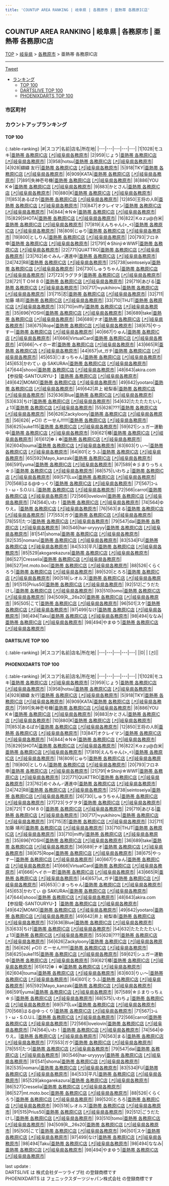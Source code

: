 ```yaml
---
title: 'COUNTUP AREA RANKING | 岐阜県 | 各務原市 | 亜熱帯 各務原IC店'
---
```

## COUNTUP AREA RANKING | 岐阜県 | 各務原市 | 亜熱帯 各務原IC店

[TOP](/darts/rank/) > [岐阜県](/darts/rank/岐阜県/) > [各務原市](/darts/rank/岐阜県/各務原市/) > 亜熱帯 各務原IC店

___

<a href="https://twitter.com/share?ref_src=twsrc%5Etfw" data-text="COUNTUP AREA RANKING | 岐阜県各務原市亜熱帯 各務原IC店" class="twitter-share-button" data-hashtags="DARTSLIVE,PHOENIXDARTS,darts,ダーツ" data-show-count="false">Tweet</a>

* [ランキング](#カウントアップランキング)
    * [TOP 100](#top-100)
    * [DARTSLIVE TOP 100](#dartslive-top-100)
    * [PHOENIXDARTS TOP 100](#phoenixdarts-top-100)

### 市区町村

<ul>

</ul>

### カウントアップランキング

#### TOP 100



{:.table-ranking}
|#|スコア|名前|店名|所在地|
|---|---|---|---|---|
|1|1028|<span class="rank-name-pd">モユキ</span>|<a href="/darts/rank/shops/39703.html">亜熱帯 各務原IC店</a> <a href="https://vs.phoenixdarts.com/jp/shop/shopDetailInfo/s_39703?s_seq=39703">[↗]</a>|<a href="/darts/rank/岐阜県/各務原市">岐阜県各務原市</a>|
|2|959|<span class="rank-name-pd">じょう</span>|<a href="/darts/rank/shops/39703.html">亜熱帯 各務原IC店</a> <a href="https://vs.phoenixdarts.com/jp/shop/shopDetailInfo/s_39703?s_seq=39703">[↗]</a>|<a href="/darts/rank/岐阜県/各務原市">岐阜県各務原市</a>|
|3|958|<span class="rank-name-pd">hotsu</span>|<a href="/darts/rank/shops/39703.html">亜熱帯 各務原IC店</a> <a href="https://vs.phoenixdarts.com/jp/shop/shopDetailInfo/s_39703?s_seq=39703">[↗]</a>|<a href="/darts/rank/岐阜県/各務原市">岐阜県各務原市</a>|
|4|928|<span class="rank-name-pd"><span class="pro-icon-pd"></span>纐纈 友行</span>|<a href="/darts/rank/shops/39703.html">亜熱帯 各務原IC店</a> <a href="https://vs.phoenixdarts.com/jp/shop/shopDetailInfo/s_39703?s_seq=39703">[↗]</a>|<a href="/darts/rank/岐阜県/各務原市">岐阜県各務原市</a>|
|5|918|<span class="rank-name-pd">TKY</span>|<a href="/darts/rank/shops/39703.html">亜熱帯 各務原IC店</a> <a href="https://vs.phoenixdarts.com/jp/shop/shopDetailInfo/s_39703?s_seq=39703">[↗]</a>|<a href="/darts/rank/岐阜県/各務原市">岐阜県各務原市</a>|
|6|909|<span class="rank-name-pd">KATA</span>|<a href="/darts/rank/shops/39703.html">亜熱帯 各務原IC店</a> <a href="https://vs.phoenixdarts.com/jp/shop/shopDetailInfo/s_39703?s_seq=39703">[↗]</a>|<a href="/darts/rank/岐阜県/各務原市">岐阜県各務原市</a>|
|7|891|<span class="rank-name-pd">失神壱号機</span>|<a href="/darts/rank/shops/39703.html">亜熱帯 各務原IC店</a> <a href="https://vs.phoenixdarts.com/jp/shop/shopDetailInfo/s_39703?s_seq=39703">[↗]</a>|<a href="/darts/rank/岐阜県/各務原市">岐阜県各務原市</a>|
|8|886|<span class="rank-name-pd">YOU  K☆</span>|<a href="/darts/rank/shops/39703.html">亜熱帯 各務原IC店</a> <a href="https://vs.phoenixdarts.com/jp/shop/shopDetailInfo/s_39703?s_seq=39703">[↗]</a>|<a href="/darts/rank/岐阜県/各務原市">岐阜県各務原市</a>|
|9|883|<span class="rank-name-pd">かとさん</span>|<a href="/darts/rank/shops/39703.html">亜熱帯 各務原IC店</a> <a href="https://vs.phoenixdarts.com/jp/shop/shopDetailInfo/s_39703?s_seq=39703">[↗]</a>|<a href="/darts/rank/岐阜県/各務原市">岐阜県各務原市</a>|
|10|880|<span class="rank-name-pd">K</span>|<a href="/darts/rank/shops/39703.html">亜熱帯 各務原IC店</a> <a href="https://vs.phoenixdarts.com/jp/shop/shopDetailInfo/s_39703?s_seq=39703">[↗]</a>|<a href="/darts/rank/岐阜県/各務原市">岐阜県各務原市</a>|
|11|853|<span class="rank-name-pd">あるぱか</span>|<a href="/darts/rank/shops/39703.html">亜熱帯 各務原IC店</a> <a href="https://vs.phoenixdarts.com/jp/shop/shopDetailInfo/s_39703?s_seq=39703">[↗]</a>|<a href="/darts/rank/岐阜県/各務原市">岐阜県各務原市</a>|
|12|850|<span class="rank-name-pd">王将の人B</span>|<a href="/darts/rank/shops/39703.html">亜熱帯 各務原IC店</a> <a href="https://vs.phoenixdarts.com/jp/shop/shopDetailInfo/s_39703?s_seq=39703">[↗]</a>|<a href="/darts/rank/岐阜県/各務原市">岐阜県各務原市</a>|
|13|847|<span class="rank-name-pd">オクレイマン</span>|<a href="/darts/rank/shops/39703.html">亜熱帯 各務原IC店</a> <a href="https://vs.phoenixdarts.com/jp/shop/shopDetailInfo/s_39703?s_seq=39703">[↗]</a>|<a href="/darts/rank/岐阜県/各務原市">岐阜県各務原市</a>|
|14|844|<span class="rank-name-pd">☆N☆</span>|<a href="/darts/rank/shops/39703.html">亜熱帯 各務原IC店</a> <a href="https://vs.phoenixdarts.com/jp/shop/shopDetailInfo/s_39703?s_seq=39703">[↗]</a>|<a href="/darts/rank/岐阜県/各務原市">岐阜県各務原市</a>|
|15|829|<span class="rank-name-pd">SHOTA</span>|<a href="/darts/rank/shops/39703.html">亜熱帯 各務原IC店</a> <a href="https://vs.phoenixdarts.com/jp/shop/shopDetailInfo/s_39703?s_seq=39703">[↗]</a>|<a href="/darts/rank/岐阜県/各務原市">岐阜県各務原市</a>|
|16|822|<span class="rank-name-pd">Ｋαｚμ@白米</span>|<a href="/darts/rank/shops/39703.html">亜熱帯 各務原IC店</a> <a href="https://vs.phoenixdarts.com/jp/shop/shopDetailInfo/s_39703?s_seq=39703">[↗]</a>|<a href="/darts/rank/岐阜県/各務原市">岐阜県各務原市</a>|
|17|819|<span class="rank-name-pd">えんちゃん(&gt;_&lt;)</span>|<a href="/darts/rank/shops/39703.html">亜熱帯 各務原IC店</a> <a href="https://vs.phoenixdarts.com/jp/shop/shopDetailInfo/s_39703?s_seq=39703">[↗]</a>|<a href="/darts/rank/岐阜県/各務原市">岐阜県各務原市</a>|
|18|809|<span class="rank-name-pd">じゅり</span>|<a href="/darts/rank/shops/39703.html">亜熱帯 各務原IC店</a> <a href="https://vs.phoenixdarts.com/jp/shop/shopDetailInfo/s_39703?s_seq=39703">[↗]</a>|<a href="/darts/rank/岐阜県/各務原市">岐阜県各務原市</a>|
|19|800|<span class="rank-name-pd">としりん</span>|<a href="/darts/rank/shops/39703.html">亜熱帯 各務原IC店</a> <a href="https://vs.phoenixdarts.com/jp/shop/shopDetailInfo/s_39703?s_seq=39703">[↗]</a>|<a href="/darts/rank/岐阜県/各務原市">岐阜県各務原市</a>|
|20|793|<span class="rank-name-pd">フロネ申</span>|<a href="/darts/rank/shops/39703.html">亜熱帯 各務原IC店</a> <a href="https://vs.phoenixdarts.com/jp/shop/shopDetailInfo/s_39703?s_seq=39703">[↗]</a>|<a href="/darts/rank/岐阜県/各務原市">岐阜県各務原市</a>|
|21|791|<span class="rank-name-pd">☆Shinji☆WWF</span>|<a href="/darts/rank/shops/39703.html">亜熱帯 各務原IC店</a> <a href="https://vs.phoenixdarts.com/jp/shop/shopDetailInfo/s_39703?s_seq=39703">[↗]</a>|<a href="/darts/rank/岐阜県/各務原市">岐阜県各務原市</a>|
|22|771|<span class="rank-name-pd">QUATTRO</span>|<a href="/darts/rank/shops/39703.html">亜熱帯 各務原IC店</a> <a href="https://vs.phoenixdarts.com/jp/shop/shopDetailInfo/s_39703?s_seq=39703">[↗]</a>|<a href="/darts/rank/岐阜県/各務原市">岐阜県各務原市</a>|
|23|762|<span class="rank-name-pd">めぐみん♂邁進中</span>|<a href="/darts/rank/shops/39703.html">亜熱帯 各務原IC店</a> <a href="https://vs.phoenixdarts.com/jp/shop/shopDetailInfo/s_39703?s_seq=39703">[↗]</a>|<a href="/darts/rank/岐阜県/各務原市">岐阜県各務原市</a>|
|24|742|<span class="rank-name-pd">R8</span>|<a href="/darts/rank/shops/39703.html">亜熱帯 各務原IC店</a> <a href="https://vs.phoenixdarts.com/jp/shop/shopDetailInfo/s_39703?s_seq=39703">[↗]</a>|<a href="/darts/rank/岐阜県/各務原市">岐阜県各務原市</a>|
|25|738|<span class="rank-name-pd">seintoseiya</span>|<a href="/darts/rank/shops/39703.html">亜熱帯 各務原IC店</a> <a href="https://vs.phoenixdarts.com/jp/shop/shopDetailInfo/s_39703?s_seq=39703">[↗]</a>|<a href="/darts/rank/岐阜県/各務原市">岐阜県各務原市</a>|
|26|730|<span class="rank-name-pd">しゅうちゃん</span>|<a href="/darts/rank/shops/39703.html">亜熱帯 各務原IC店</a> <a href="https://vs.phoenixdarts.com/jp/shop/shopDetailInfo/s_39703?s_seq=39703">[↗]</a>|<a href="/darts/rank/岐阜県/各務原市">岐阜県各務原市</a>|
|27|723|<span class="rank-name-pd">ラグヲタ</span>|<a href="/darts/rank/shops/39703.html">亜熱帯 各務原IC店</a> <a href="https://vs.phoenixdarts.com/jp/shop/shopDetailInfo/s_39703?s_seq=39703">[↗]</a>|<a href="/darts/rank/岐阜県/各務原市">岐阜県各務原市</a>|
|28|721|<span class="rank-name-pd">ＴＯＭ８０</span>|<a href="/darts/rank/shops/39703.html">亜熱帯 各務原IC店</a> <a href="https://vs.phoenixdarts.com/jp/shop/shopDetailInfo/s_39703?s_seq=39703">[↗]</a>|<a href="/darts/rank/岐阜県/各務原市">岐阜県各務原市</a>|
|29|719|<span class="rank-name-pd">あびる</span>|<a href="/darts/rank/shops/39703.html">亜熱帯 各務原IC店</a> <a href="https://vs.phoenixdarts.com/jp/shop/shopDetailInfo/s_39703?s_seq=39703">[↗]</a>|<a href="/darts/rank/岐阜県/各務原市">岐阜県各務原市</a>|
|30|717|<span class="rank-name-pd">≒yukihiro≒</span>|<a href="/darts/rank/shops/39703.html">亜熱帯 各務原IC店</a> <a href="https://vs.phoenixdarts.com/jp/shop/shopDetailInfo/s_39703?s_seq=39703">[↗]</a>|<a href="/darts/rank/岐阜県/各務原市">岐阜県各務原市</a>|
|31|715|<span class="rank-name-pd">忍</span>|<a href="/darts/rank/shops/39703.html">亜熱帯 各務原IC店</a> <a href="https://vs.phoenixdarts.com/jp/shop/shopDetailInfo/s_39703?s_seq=39703">[↗]</a>|<a href="/darts/rank/岐阜県/各務原市">岐阜県各務原市</a>|
|32|711|<span class="rank-name-pd">加藤 靖司</span>|<a href="/darts/rank/shops/39703.html">亜熱帯 各務原IC店</a> <a href="https://vs.phoenixdarts.com/jp/shop/shopDetailInfo/s_39703?s_seq=39703">[↗]</a>|<a href="/darts/rank/岐阜県/各務原市">岐阜県各務原市</a>|
|33|710|<span class="rank-name-pd">THJT</span>|<a href="/darts/rank/shops/39703.html">亜熱帯 各務原IC店</a> <a href="https://vs.phoenixdarts.com/jp/shop/shopDetailInfo/s_39703?s_seq=39703">[↗]</a>|<a href="/darts/rank/岐阜県/各務原市">岐阜県各務原市</a>|
|33|710|<span class="rank-name-pd">miffy</span>|<a href="/darts/rank/shops/39703.html">亜熱帯 各務原IC店</a> <a href="https://vs.phoenixdarts.com/jp/shop/shopDetailInfo/s_39703?s_seq=39703">[↗]</a>|<a href="/darts/rank/岐阜県/各務原市">岐阜県各務原市</a>|
|35|696|<span class="rank-name-pd">YOSHI</span>|<a href="/darts/rank/shops/39703.html">亜熱帯 各務原IC店</a> <a href="https://vs.phoenixdarts.com/jp/shop/shopDetailInfo/s_39703?s_seq=39703">[↗]</a>|<a href="/darts/rank/岐阜県/各務原市">岐阜県各務原市</a>|
|36|689|<span class="rank-name-pd">take</span>|<a href="/darts/rank/shops/39703.html">亜熱帯 各務原IC店</a> <a href="https://vs.phoenixdarts.com/jp/shop/shopDetailInfo/s_39703?s_seq=39703">[↗]</a>|<a href="/darts/rank/岐阜県/各務原市">岐阜県各務原市</a>|
|36|689|<span class="rank-name-pd">ナオ</span>|<a href="/darts/rank/shops/39703.html">亜熱帯 各務原IC店</a> <a href="https://vs.phoenixdarts.com/jp/shop/shopDetailInfo/s_39703?s_seq=39703">[↗]</a>|<a href="/darts/rank/岐阜県/各務原市">岐阜県各務原市</a>|
|38|675|<span class="rank-name-pd">Rope</span>|<a href="/darts/rank/shops/39703.html">亜熱帯 各務原IC店</a> <a href="https://vs.phoenixdarts.com/jp/shop/shopDetailInfo/s_39703?s_seq=39703">[↗]</a>|<a href="/darts/rank/岐阜県/各務原市">岐阜県各務原市</a>|
|38|675|<span class="rank-name-pd">やっすー</span>|<a href="/darts/rank/shops/39703.html">亜熱帯 各務原IC店</a> <a href="https://vs.phoenixdarts.com/jp/shop/shopDetailInfo/s_39703?s_seq=39703">[↗]</a>|<a href="/darts/rank/岐阜県/各務原市">岐阜県各務原市</a>|
|40|667|<span class="rank-name-pd">りゅん</span>|<a href="/darts/rank/shops/39703.html">亜熱帯 各務原IC店</a> <a href="https://vs.phoenixdarts.com/jp/shop/shopDetailInfo/s_39703?s_seq=39703">[↗]</a>|<a href="/darts/rank/岐阜県/各務原市">岐阜県各務原市</a>|
|41|666|<span class="rank-name-pd">VirtualCard</span>|<a href="/darts/rank/shops/39703.html">亜熱帯 各務原IC店</a> <a href="https://vs.phoenixdarts.com/jp/shop/shopDetailInfo/s_39703?s_seq=39703">[↗]</a>|<a href="/darts/rank/岐阜県/各務原市">岐阜県各務原市</a>|
|41|666|<span class="rank-name-pd">ヘイホー君</span>|<a href="/darts/rank/shops/39703.html">亜熱帯 各務原IC店</a> <a href="https://vs.phoenixdarts.com/jp/shop/shopDetailInfo/s_39703?s_seq=39703">[↗]</a>|<a href="/darts/rank/岐阜県/各務原市">岐阜県各務原市</a>|
|43|665|<span class="rank-name-pd">R</span>|<a href="/darts/rank/shops/39703.html">亜熱帯 各務原IC店</a> <a href="https://vs.phoenixdarts.com/jp/shop/shopDetailInfo/s_39703?s_seq=39703">[↗]</a>|<a href="/darts/rank/岐阜県/各務原市">岐阜県各務原市</a>|
|44|657|<span class="rank-name-pd">ut_ガチ</span>|<a href="/darts/rank/shops/39703.html">亜熱帯 各務原IC店</a> <a href="https://vs.phoenixdarts.com/jp/shop/shopDetailInfo/s_39703?s_seq=39703">[↗]</a>|<a href="/darts/rank/岐阜県/各務原市">岐阜県各務原市</a>|
|45|653|<span class="rank-name-pd">◎まっちゃん</span>|<a href="/darts/rank/shops/39703.html">亜熱帯 各務原IC店</a> <a href="https://vs.phoenixdarts.com/jp/shop/shopDetailInfo/s_39703?s_seq=39703">[↗]</a>|<a href="/darts/rank/岐阜県/各務原市">岐阜県各務原市</a>|
|45|653|<span class="rank-name-pd">かわてぃ @ SAKURAn</span>|<a href="/darts/rank/shops/39703.html">亜熱帯 各務原IC店</a> <a href="https://vs.phoenixdarts.com/jp/shop/shopDetailInfo/s_39703?s_seq=39703">[↗]</a>|<a href="/darts/rank/岐阜県/各務原市">岐阜県各務原市</a>|
|47|644|<span class="rank-name-pd">shooo</span>|<a href="/darts/rank/shops/39703.html">亜熱帯 各務原IC店</a> <a href="https://vs.phoenixdarts.com/jp/shop/shopDetailInfo/s_39703?s_seq=39703">[↗]</a>|<a href="/darts/rank/岐阜県/各務原市">岐阜県各務原市</a>|
|48|643|<span class="rank-name-pd">akira.com【参投龍-SANTOURYU-】</span>|<a href="/darts/rank/shops/39703.html">亜熱帯 各務原IC店</a> <a href="https://vs.phoenixdarts.com/jp/shop/shopDetailInfo/s_39703?s_seq=39703">[↗]</a>|<a href="/darts/rank/岐阜県/各務原市">岐阜県各務原市</a>|
|49|642|<span class="rank-name-pd">MOMO</span>|<a href="/darts/rank/shops/39703.html">亜熱帯 各務原IC店</a> <a href="https://vs.phoenixdarts.com/jp/shop/shopDetailInfo/s_39703?s_seq=39703">[↗]</a>|<a href="/darts/rank/岐阜県/各務原市">岐阜県各務原市</a>|
|49|642|<span class="rank-name-pd">yootaro</span>|<a href="/darts/rank/shops/39703.html">亜熱帯 各務原IC店</a> <a href="https://vs.phoenixdarts.com/jp/shop/shopDetailInfo/s_39703?s_seq=39703">[↗]</a>|<a href="/darts/rank/岐阜県/各務原市">岐阜県各務原市</a>|
|49|642|<span class="rank-name-pd"><span class="pro-icon-pd"></span>井上 絵梨香</span>|<a href="/darts/rank/shops/39703.html">亜熱帯 各務原IC店</a> <a href="https://vs.phoenixdarts.com/jp/shop/shopDetailInfo/s_39703?s_seq=39703">[↗]</a>|<a href="/darts/rank/岐阜県/各務原市">岐阜県各務原市</a>|
|52|636|<span class="rank-name-pd">Blue</span>|<a href="/darts/rank/shops/39703.html">亜熱帯 各務原IC店</a> <a href="https://vs.phoenixdarts.com/jp/shop/shopDetailInfo/s_39703?s_seq=39703">[↗]</a>|<a href="/darts/rank/岐阜県/各務原市">岐阜県各務原市</a>|
|53|633|<span class="rank-name-pd">ちけ</span>|<a href="/darts/rank/shops/39703.html">亜熱帯 各務原IC店</a> <a href="https://vs.phoenixdarts.com/jp/shop/shopDetailInfo/s_39703?s_seq=39703">[↗]</a>|<a href="/darts/rank/岐阜県/各務原市">岐阜県各務原市</a>|
|54|632|<span class="rank-name-pd">たたたたたいしょ13</span>|<a href="/darts/rank/shops/39703.html">亜熱帯 各務原IC店</a> <a href="https://vs.phoenixdarts.com/jp/shop/shopDetailInfo/s_39703?s_seq=39703">[↗]</a>|<a href="/darts/rank/岐阜県/各務原市">岐阜県各務原市</a>|
|55|628|<span class="rank-name-pd">???</span>|<a href="/darts/rank/shops/39703.html">亜熱帯 各務原IC店</a> <a href="https://vs.phoenixdarts.com/jp/shop/shopDetailInfo/s_39703?s_seq=39703">[↗]</a>|<a href="/darts/rank/岐阜県/各務原市">岐阜県各務原市</a>|
|56|626|<span class="rank-name-pd">Zackyloony</span>|<a href="/darts/rank/shops/39703.html">亜熱帯 各務原IC店</a> <a href="https://vs.phoenixdarts.com/jp/shop/shopDetailInfo/s_39703?s_seq=39703">[↗]</a>|<a href="/darts/rank/岐阜県/各務原市">岐阜県各務原市</a>|
|56|626|<span class="rank-name-pd">┏○)) ㄜーㄝん‼︎‼︎‼︎</span>|<a href="/darts/rank/shops/39703.html">亜熱帯 各務原IC店</a> <a href="https://vs.phoenixdarts.com/jp/shop/shopDetailInfo/s_39703?s_seq=39703">[↗]</a>|<a href="/darts/rank/岐阜県/各務原市">岐阜県各務原市</a>|
|58|625|<span class="rank-name-pd">suke115</span>|<a href="/darts/rank/shops/39703.html">亜熱帯 各務原IC店</a> <a href="https://vs.phoenixdarts.com/jp/shop/shopDetailInfo/s_39703?s_seq=39703">[↗]</a>|<a href="/darts/rank/岐阜県/各務原市">岐阜県各務原市</a>|
|59|621|<span class="rank-name-pd">シュガー運動中</span>|<a href="/darts/rank/shops/39703.html">亜熱帯 各務原IC店</a> <a href="https://vs.phoenixdarts.com/jp/shop/shopDetailInfo/s_39703?s_seq=39703">[↗]</a>|<a href="/darts/rank/岐阜県/各務原市">岐阜県各務原市</a>|
|59|621|<span class="rank-name-pd">椿</span>|<a href="/darts/rank/shops/39703.html">亜熱帯 各務原IC店</a> <a href="https://vs.phoenixdarts.com/jp/shop/shopDetailInfo/s_39703?s_seq=39703">[↗]</a>|<a href="/darts/rank/岐阜県/各務原市">岐阜県各務原市</a>|
|61|612|<span class="rank-name-pd">❁ｉ❁</span>|<a href="/darts/rank/shops/39703.html">亜熱帯 各務原IC店</a> <a href="https://vs.phoenixdarts.com/jp/shop/shopDetailInfo/s_39703?s_seq=39703">[↗]</a>|<a href="/darts/rank/岐阜県/各務原市">岐阜県各務原市</a>|
|62|604|<span class="rank-name-pd">touma</span>|<a href="/darts/rank/shops/39703.html">亜熱帯 各務原IC店</a> <a href="https://vs.phoenixdarts.com/jp/shop/shopDetailInfo/s_39703?s_seq=39703">[↗]</a>|<a href="/darts/rank/岐阜県/各務原市">岐阜県各務原市</a>|
|63|603|<span class="rank-name-pd">りぃ～</span>|<a href="/darts/rank/shops/39703.html">亜熱帯 各務原IC店</a> <a href="https://vs.phoenixdarts.com/jp/shop/shopDetailInfo/s_39703?s_seq=39703">[↗]</a>|<a href="/darts/rank/岐阜県/各務原市">岐阜県各務原市</a>|
|64|601|<span class="rank-name-pd">とうふ</span>|<a href="/darts/rank/shops/39703.html">亜熱帯 各務原IC店</a> <a href="https://vs.phoenixdarts.com/jp/shop/shopDetailInfo/s_39703?s_seq=39703">[↗]</a>|<a href="/darts/rank/岐阜県/各務原市">岐阜県各務原市</a>|
|65|592|<span class="rank-name-pd">Mayo_kanzaki</span>|<a href="/darts/rank/shops/39703.html">亜熱帯 各務原IC店</a> <a href="https://vs.phoenixdarts.com/jp/shop/shopDetailInfo/s_39703?s_seq=39703">[↗]</a>|<a href="/darts/rank/岐阜県/各務原市">岐阜県各務原市</a>|
|66|591|<span class="rank-name-pd">yuma</span>|<a href="/darts/rank/shops/39703.html">亜熱帯 各務原IC店</a> <a href="https://vs.phoenixdarts.com/jp/shop/shopDetailInfo/s_39703?s_seq=39703">[↗]</a>|<a href="/darts/rank/岐阜県/各務原市">岐阜県各務原市</a>|
|67|589|<span class="rank-name-pd">☆彡まりっちぇ☆彡</span>|<a href="/darts/rank/shops/39703.html">亜熱帯 各務原IC店</a> <a href="https://vs.phoenixdarts.com/jp/shop/shopDetailInfo/s_39703?s_seq=39703">[↗]</a>|<a href="/darts/rank/岐阜県/各務原市">岐阜県各務原市</a>|
|68|575|<span class="rank-name-pd">いわちょ</span>|<a href="/darts/rank/shops/39703.html">亜熱帯 各務原IC店</a> <a href="https://vs.phoenixdarts.com/jp/shop/shopDetailInfo/s_39703?s_seq=39703">[↗]</a>|<a href="/darts/rank/岐阜県/各務原市">岐阜県各務原市</a>|
|69|571|<span class="rank-name-pd">Lux</span>|<a href="/darts/rank/shops/39703.html">亜熱帯 各務原IC店</a> <a href="https://vs.phoenixdarts.com/jp/shop/shopDetailInfo/s_39703?s_seq=39703">[↗]</a>|<a href="/darts/rank/岐阜県/各務原市">岐阜県各務原市</a>|
|70|568|<span class="rank-name-pd">はる@ゆっくり</span>|<a href="/darts/rank/shops/39703.html">亜熱帯 各務原IC店</a> <a href="https://vs.phoenixdarts.com/jp/shop/shopDetailInfo/s_39703?s_seq=39703">[↗]</a>|<a href="/darts/rank/岐阜県/各務原市">岐阜県各務原市</a>|
|71|567|<span class="rank-name-pd">ｺｰﾑﾗ・ω・S.O.U.L.</span>|<a href="/darts/rank/shops/39703.html">亜熱帯 各務原IC店</a> <a href="https://vs.phoenixdarts.com/jp/shop/shopDetailInfo/s_39703?s_seq=39703">[↗]</a>|<a href="/darts/rank/岐阜県/各務原市">岐阜県各務原市</a>|
|72|566|<span class="rank-name-pd">carrot</span>|<a href="/darts/rank/shops/39703.html">亜熱帯 各務原IC店</a> <a href="https://vs.phoenixdarts.com/jp/shop/shopDetailInfo/s_39703?s_seq=39703">[↗]</a>|<a href="/darts/rank/岐阜県/各務原市">岐阜県各務原市</a>|
|72|566|<span class="rank-name-pd">lovelovin</span>|<a href="/darts/rank/shops/39703.html">亜熱帯 各務原IC店</a> <a href="https://vs.phoenixdarts.com/jp/shop/shopDetailInfo/s_39703?s_seq=39703">[↗]</a>|<a href="/darts/rank/岐阜県/各務原市">岐阜県各務原市</a>|
|74|564|<span class="rank-name-pd">いわ！</span>|<a href="/darts/rank/shops/39703.html">亜熱帯 各務原IC店</a> <a href="https://vs.phoenixdarts.com/jp/shop/shopDetailInfo/s_39703?s_seq=39703">[↗]</a>|<a href="/darts/rank/岐阜県/各務原市">岐阜県各務原市</a>|
|74|564|<span class="rank-name-pd">ゆりえ。</span>|<a href="/darts/rank/shops/39703.html">亜熱帯 各務原IC店</a> <a href="https://vs.phoenixdarts.com/jp/shop/shopDetailInfo/s_39703?s_seq=39703">[↗]</a>|<a href="/darts/rank/岐阜県/各務原市">岐阜県各務原市</a>|
|76|563|<span class="rank-name-pd">まる</span>|<a href="/darts/rank/shops/39703.html">亜熱帯 各務原IC店</a> <a href="https://vs.phoenixdarts.com/jp/shop/shopDetailInfo/s_39703?s_seq=39703">[↗]</a>|<a href="/darts/rank/岐阜県/各務原市">岐阜県各務原市</a>|
|77|553|<span class="rank-name-pd">ガク</span>|<a href="/darts/rank/shops/39703.html">亜熱帯 各務原IC店</a> <a href="https://vs.phoenixdarts.com/jp/shop/shopDetailInfo/s_39703?s_seq=39703">[↗]</a>|<a href="/darts/rank/岐阜県/各務原市">岐阜県各務原市</a>|
|78|551|<span class="rank-name-pd">たつ</span>|<a href="/darts/rank/shops/39703.html">亜熱帯 各務原IC店</a> <a href="https://vs.phoenixdarts.com/jp/shop/shopDetailInfo/s_39703?s_seq=39703">[↗]</a>|<a href="/darts/rank/岐阜県/各務原市">岐阜県各務原市</a>|
|79|547|<span class="rank-name-pd">dai</span>|<a href="/darts/rank/shops/39703.html">亜熱帯 各務原IC店</a> <a href="https://vs.phoenixdarts.com/jp/shop/shopDetailInfo/s_39703?s_seq=39703">[↗]</a>|<a href="/darts/rank/岐阜県/各務原市">岐阜県各務原市</a>|
|80|546|<span class="rank-name-pd">har-uryyyyy</span>|<a href="/darts/rank/shops/39703.html">亜熱帯 各務原IC店</a> <a href="https://vs.phoenixdarts.com/jp/shop/shopDetailInfo/s_39703?s_seq=39703">[↗]</a>|<a href="/darts/rank/岐阜県/各務原市">岐阜県各務原市</a>|
|81|541|<span class="rank-name-pd">shoma</span>|<a href="/darts/rank/shops/39703.html">亜熱帯 各務原IC店</a> <a href="https://vs.phoenixdarts.com/jp/shop/shopDetailInfo/s_39703?s_seq=39703">[↗]</a>|<a href="/darts/rank/岐阜県/各務原市">岐阜県各務原市</a>|
|82|535|<span class="rank-name-pd">nomaru</span>|<a href="/darts/rank/shops/39703.html">亜熱帯 各務原IC店</a> <a href="https://vs.phoenixdarts.com/jp/shop/shopDetailInfo/s_39703?s_seq=39703">[↗]</a>|<a href="/darts/rank/岐阜県/各務原市">岐阜県各務原市</a>|
|83|534|<span class="rank-name-pd">FU</span>|<a href="/darts/rank/shops/39703.html">亜熱帯 各務原IC店</a> <a href="https://vs.phoenixdarts.com/jp/shop/shopDetailInfo/s_39703?s_seq=39703">[↗]</a>|<a href="/darts/rank/岐阜県/各務原市">岐阜県各務原市</a>|
|84|533|<span class="rank-name-pd">平凡</span>|<a href="/darts/rank/shops/39703.html">亜熱帯 各務原IC店</a> <a href="https://vs.phoenixdarts.com/jp/shop/shopDetailInfo/s_39703?s_seq=39703">[↗]</a>|<a href="/darts/rank/岐阜県/各務原市">岐阜県各務原市</a>|
|85|529|<span class="rank-name-pd">akogarekazura</span>|<a href="/darts/rank/shops/39703.html">亜熱帯 各務原IC店</a> <a href="https://vs.phoenixdarts.com/jp/shop/shopDetailInfo/s_39703?s_seq=39703">[↗]</a>|<a href="/darts/rank/岐阜県/各務原市">岐阜県各務原市</a>|
|86|527|<span class="rank-name-pd">Cresselia</span>|<a href="/darts/rank/shops/39703.html">亜熱帯 各務原IC店</a> <a href="https://vs.phoenixdarts.com/jp/shop/shopDetailInfo/s_39703?s_seq=39703">[↗]</a>|<a href="/darts/rank/岐阜県/各務原市">岐阜県各務原市</a>|
|86|527|<span class="rank-name-pd">mt.moto.boc</span>|<a href="/darts/rank/shops/39703.html">亜熱帯 各務原IC店</a> <a href="https://vs.phoenixdarts.com/jp/shop/shopDetailInfo/s_39703?s_seq=39703">[↗]</a>|<a href="/darts/rank/岐阜県/各務原市">岐阜県各務原市</a>|
|88|526|<span class="rank-name-pd">くらくろう</span>|<a href="/darts/rank/shops/39703.html">亜熱帯 各務原IC店</a> <a href="https://vs.phoenixdarts.com/jp/shop/shopDetailInfo/s_39703?s_seq=39703">[↗]</a>|<a href="/darts/rank/岐阜県/各務原市">岐阜県各務原市</a>|
|89|520|<span class="rank-name-pd">とろろ</span>|<a href="/darts/rank/shops/39703.html">亜熱帯 各務原IC店</a> <a href="https://vs.phoenixdarts.com/jp/shop/shopDetailInfo/s_39703?s_seq=39703">[↗]</a>|<a href="/darts/rank/岐阜県/各務原市">岐阜県各務原市</a>|
|90|518|<span class="rank-name-pd">レオルス</span>|<a href="/darts/rank/shops/39703.html">亜熱帯 各務原IC店</a> <a href="https://vs.phoenixdarts.com/jp/shop/shopDetailInfo/s_39703?s_seq=39703">[↗]</a>|<a href="/darts/rank/岐阜県/各務原市">岐阜県各務原市</a>|
|91|515|<span class="rank-name-pd">Prius50</span>|<a href="/darts/rank/shops/39703.html">亜熱帯 各務原IC店</a> <a href="https://vs.phoenixdarts.com/jp/shop/shopDetailInfo/s_39703?s_seq=39703">[↗]</a>|<a href="/darts/rank/岐阜県/各務原市">岐阜県各務原市</a>|
|92|512|<span class="rank-name-pd">ごうだたけし</span>|<a href="/darts/rank/shops/39703.html">亜熱帯 各務原IC店</a> <a href="https://vs.phoenixdarts.com/jp/shop/shopDetailInfo/s_39703?s_seq=39703">[↗]</a>|<a href="/darts/rank/岐阜県/各務原市">岐阜県各務原市</a>|
|93|510|<span class="rank-name-pd">tomo</span>|<a href="/darts/rank/shops/39703.html">亜熱帯 各務原IC店</a> <a href="https://vs.phoenixdarts.com/jp/shop/shopDetailInfo/s_39703?s_seq=39703">[↗]</a>|<a href="/darts/rank/岐阜県/各務原市">岐阜県各務原市</a>|
|94|509|<span class="rank-name-pd">R__26s20</span>|<a href="/darts/rank/shops/39703.html">亜熱帯 各務原IC店</a> <a href="https://vs.phoenixdarts.com/jp/shop/shopDetailInfo/s_39703?s_seq=39703">[↗]</a>|<a href="/darts/rank/岐阜県/各務原市">岐阜県各務原市</a>|
|95|505|<span class="rank-name-pd">こて</span>|<a href="/darts/rank/shops/39703.html">亜熱帯 各務原IC店</a> <a href="https://vs.phoenixdarts.com/jp/shop/shopDetailInfo/s_39703?s_seq=39703">[↗]</a>|<a href="/darts/rank/岐阜県/各務原市">岐阜県各務原市</a>|
|96|501|<span class="rank-name-pd">スケ</span>|<a href="/darts/rank/shops/39703.html">亜熱帯 各務原IC店</a> <a href="https://vs.phoenixdarts.com/jp/shop/shopDetailInfo/s_39703?s_seq=39703">[↗]</a>|<a href="/darts/rank/岐阜県/各務原市">岐阜県各務原市</a>|
|97|499|<span class="rank-name-pd">なけ</span>|<a href="/darts/rank/shops/39703.html">亜熱帯 各務原IC店</a> <a href="https://vs.phoenixdarts.com/jp/shop/shopDetailInfo/s_39703?s_seq=39703">[↗]</a>|<a href="/darts/rank/岐阜県/各務原市">岐阜県各務原市</a>|
|98|494|<span class="rank-name-pd">Taku</span>|<a href="/darts/rank/shops/39703.html">亜熱帯 各務原IC店</a> <a href="https://vs.phoenixdarts.com/jp/shop/shopDetailInfo/s_39703?s_seq=39703">[↗]</a>|<a href="/darts/rank/岐阜県/各務原市">岐阜県各務原市</a>|
|98|494|<span class="rank-name-pd">ななみ</span>|<a href="/darts/rank/shops/39703.html">亜熱帯 各務原IC店</a> <a href="https://vs.phoenixdarts.com/jp/shop/shopDetailInfo/s_39703?s_seq=39703">[↗]</a>|<a href="/darts/rank/岐阜県/各務原市">岐阜県各務原市</a>|
|98|494|<span class="rank-name-pd">やまゆう</span>|<a href="/darts/rank/shops/39703.html">亜熱帯 各務原IC店</a> <a href="https://vs.phoenixdarts.com/jp/shop/shopDetailInfo/s_39703?s_seq=39703">[↗]</a>|<a href="/darts/rank/岐阜県/各務原市">岐阜県各務原市</a>|


#### DARTSLIVE TOP 100



{:.table-ranking}
|#|スコア|名前|店名|所在地|
|---|---|---|---|---|
||0|<span class="rank-name-dl"> </span>|<a href="/darts/rank/shops/.html"></a> <a href="">[↗]</a>|<a href="/darts/rank//"></a>|


#### PHOENIXDARTS TOP 100



{:.table-ranking}
|#|スコア|名前|店名|所在地|
|---|---|---|---|---|
|1|1028|<span class="rank-name-pd">モユキ</span>|<a href="/darts/rank/shops/39703.html">亜熱帯 各務原IC店</a> <a href="https://vs.phoenixdarts.com/jp/shop/shopDetailInfo/s_39703?s_seq=39703">[↗]</a>|<a href="/darts/rank/岐阜県/各務原市">岐阜県各務原市</a>|
|2|959|<span class="rank-name-pd">じょう</span>|<a href="/darts/rank/shops/39703.html">亜熱帯 各務原IC店</a> <a href="https://vs.phoenixdarts.com/jp/shop/shopDetailInfo/s_39703?s_seq=39703">[↗]</a>|<a href="/darts/rank/岐阜県/各務原市">岐阜県各務原市</a>|
|3|958|<span class="rank-name-pd">hotsu</span>|<a href="/darts/rank/shops/39703.html">亜熱帯 各務原IC店</a> <a href="https://vs.phoenixdarts.com/jp/shop/shopDetailInfo/s_39703?s_seq=39703">[↗]</a>|<a href="/darts/rank/岐阜県/各務原市">岐阜県各務原市</a>|
|4|928|<span class="rank-name-pd"><span class="pro-icon-pd"></span>纐纈 友行</span>|<a href="/darts/rank/shops/39703.html">亜熱帯 各務原IC店</a> <a href="https://vs.phoenixdarts.com/jp/shop/shopDetailInfo/s_39703?s_seq=39703">[↗]</a>|<a href="/darts/rank/岐阜県/各務原市">岐阜県各務原市</a>|
|5|918|<span class="rank-name-pd">TKY</span>|<a href="/darts/rank/shops/39703.html">亜熱帯 各務原IC店</a> <a href="https://vs.phoenixdarts.com/jp/shop/shopDetailInfo/s_39703?s_seq=39703">[↗]</a>|<a href="/darts/rank/岐阜県/各務原市">岐阜県各務原市</a>|
|6|909|<span class="rank-name-pd">KATA</span>|<a href="/darts/rank/shops/39703.html">亜熱帯 各務原IC店</a> <a href="https://vs.phoenixdarts.com/jp/shop/shopDetailInfo/s_39703?s_seq=39703">[↗]</a>|<a href="/darts/rank/岐阜県/各務原市">岐阜県各務原市</a>|
|7|891|<span class="rank-name-pd">失神壱号機</span>|<a href="/darts/rank/shops/39703.html">亜熱帯 各務原IC店</a> <a href="https://vs.phoenixdarts.com/jp/shop/shopDetailInfo/s_39703?s_seq=39703">[↗]</a>|<a href="/darts/rank/岐阜県/各務原市">岐阜県各務原市</a>|
|8|886|<span class="rank-name-pd">YOU  K☆</span>|<a href="/darts/rank/shops/39703.html">亜熱帯 各務原IC店</a> <a href="https://vs.phoenixdarts.com/jp/shop/shopDetailInfo/s_39703?s_seq=39703">[↗]</a>|<a href="/darts/rank/岐阜県/各務原市">岐阜県各務原市</a>|
|9|883|<span class="rank-name-pd">かとさん</span>|<a href="/darts/rank/shops/39703.html">亜熱帯 各務原IC店</a> <a href="https://vs.phoenixdarts.com/jp/shop/shopDetailInfo/s_39703?s_seq=39703">[↗]</a>|<a href="/darts/rank/岐阜県/各務原市">岐阜県各務原市</a>|
|10|880|<span class="rank-name-pd">K</span>|<a href="/darts/rank/shops/39703.html">亜熱帯 各務原IC店</a> <a href="https://vs.phoenixdarts.com/jp/shop/shopDetailInfo/s_39703?s_seq=39703">[↗]</a>|<a href="/darts/rank/岐阜県/各務原市">岐阜県各務原市</a>|
|11|853|<span class="rank-name-pd">あるぱか</span>|<a href="/darts/rank/shops/39703.html">亜熱帯 各務原IC店</a> <a href="https://vs.phoenixdarts.com/jp/shop/shopDetailInfo/s_39703?s_seq=39703">[↗]</a>|<a href="/darts/rank/岐阜県/各務原市">岐阜県各務原市</a>|
|12|850|<span class="rank-name-pd">王将の人B</span>|<a href="/darts/rank/shops/39703.html">亜熱帯 各務原IC店</a> <a href="https://vs.phoenixdarts.com/jp/shop/shopDetailInfo/s_39703?s_seq=39703">[↗]</a>|<a href="/darts/rank/岐阜県/各務原市">岐阜県各務原市</a>|
|13|847|<span class="rank-name-pd">オクレイマン</span>|<a href="/darts/rank/shops/39703.html">亜熱帯 各務原IC店</a> <a href="https://vs.phoenixdarts.com/jp/shop/shopDetailInfo/s_39703?s_seq=39703">[↗]</a>|<a href="/darts/rank/岐阜県/各務原市">岐阜県各務原市</a>|
|14|844|<span class="rank-name-pd">☆N☆</span>|<a href="/darts/rank/shops/39703.html">亜熱帯 各務原IC店</a> <a href="https://vs.phoenixdarts.com/jp/shop/shopDetailInfo/s_39703?s_seq=39703">[↗]</a>|<a href="/darts/rank/岐阜県/各務原市">岐阜県各務原市</a>|
|15|829|<span class="rank-name-pd">SHOTA</span>|<a href="/darts/rank/shops/39703.html">亜熱帯 各務原IC店</a> <a href="https://vs.phoenixdarts.com/jp/shop/shopDetailInfo/s_39703?s_seq=39703">[↗]</a>|<a href="/darts/rank/岐阜県/各務原市">岐阜県各務原市</a>|
|16|822|<span class="rank-name-pd">Ｋαｚμ@白米</span>|<a href="/darts/rank/shops/39703.html">亜熱帯 各務原IC店</a> <a href="https://vs.phoenixdarts.com/jp/shop/shopDetailInfo/s_39703?s_seq=39703">[↗]</a>|<a href="/darts/rank/岐阜県/各務原市">岐阜県各務原市</a>|
|17|819|<span class="rank-name-pd">えんちゃん(&gt;_&lt;)</span>|<a href="/darts/rank/shops/39703.html">亜熱帯 各務原IC店</a> <a href="https://vs.phoenixdarts.com/jp/shop/shopDetailInfo/s_39703?s_seq=39703">[↗]</a>|<a href="/darts/rank/岐阜県/各務原市">岐阜県各務原市</a>|
|18|809|<span class="rank-name-pd">じゅり</span>|<a href="/darts/rank/shops/39703.html">亜熱帯 各務原IC店</a> <a href="https://vs.phoenixdarts.com/jp/shop/shopDetailInfo/s_39703?s_seq=39703">[↗]</a>|<a href="/darts/rank/岐阜県/各務原市">岐阜県各務原市</a>|
|19|800|<span class="rank-name-pd">としりん</span>|<a href="/darts/rank/shops/39703.html">亜熱帯 各務原IC店</a> <a href="https://vs.phoenixdarts.com/jp/shop/shopDetailInfo/s_39703?s_seq=39703">[↗]</a>|<a href="/darts/rank/岐阜県/各務原市">岐阜県各務原市</a>|
|20|793|<span class="rank-name-pd">フロネ申</span>|<a href="/darts/rank/shops/39703.html">亜熱帯 各務原IC店</a> <a href="https://vs.phoenixdarts.com/jp/shop/shopDetailInfo/s_39703?s_seq=39703">[↗]</a>|<a href="/darts/rank/岐阜県/各務原市">岐阜県各務原市</a>|
|21|791|<span class="rank-name-pd">☆Shinji☆WWF</span>|<a href="/darts/rank/shops/39703.html">亜熱帯 各務原IC店</a> <a href="https://vs.phoenixdarts.com/jp/shop/shopDetailInfo/s_39703?s_seq=39703">[↗]</a>|<a href="/darts/rank/岐阜県/各務原市">岐阜県各務原市</a>|
|22|771|<span class="rank-name-pd">QUATTRO</span>|<a href="/darts/rank/shops/39703.html">亜熱帯 各務原IC店</a> <a href="https://vs.phoenixdarts.com/jp/shop/shopDetailInfo/s_39703?s_seq=39703">[↗]</a>|<a href="/darts/rank/岐阜県/各務原市">岐阜県各務原市</a>|
|23|762|<span class="rank-name-pd">めぐみん♂邁進中</span>|<a href="/darts/rank/shops/39703.html">亜熱帯 各務原IC店</a> <a href="https://vs.phoenixdarts.com/jp/shop/shopDetailInfo/s_39703?s_seq=39703">[↗]</a>|<a href="/darts/rank/岐阜県/各務原市">岐阜県各務原市</a>|
|24|742|<span class="rank-name-pd">R8</span>|<a href="/darts/rank/shops/39703.html">亜熱帯 各務原IC店</a> <a href="https://vs.phoenixdarts.com/jp/shop/shopDetailInfo/s_39703?s_seq=39703">[↗]</a>|<a href="/darts/rank/岐阜県/各務原市">岐阜県各務原市</a>|
|25|738|<span class="rank-name-pd">seintoseiya</span>|<a href="/darts/rank/shops/39703.html">亜熱帯 各務原IC店</a> <a href="https://vs.phoenixdarts.com/jp/shop/shopDetailInfo/s_39703?s_seq=39703">[↗]</a>|<a href="/darts/rank/岐阜県/各務原市">岐阜県各務原市</a>|
|26|730|<span class="rank-name-pd">しゅうちゃん</span>|<a href="/darts/rank/shops/39703.html">亜熱帯 各務原IC店</a> <a href="https://vs.phoenixdarts.com/jp/shop/shopDetailInfo/s_39703?s_seq=39703">[↗]</a>|<a href="/darts/rank/岐阜県/各務原市">岐阜県各務原市</a>|
|27|723|<span class="rank-name-pd">ラグヲタ</span>|<a href="/darts/rank/shops/39703.html">亜熱帯 各務原IC店</a> <a href="https://vs.phoenixdarts.com/jp/shop/shopDetailInfo/s_39703?s_seq=39703">[↗]</a>|<a href="/darts/rank/岐阜県/各務原市">岐阜県各務原市</a>|
|28|721|<span class="rank-name-pd">ＴＯＭ８０</span>|<a href="/darts/rank/shops/39703.html">亜熱帯 各務原IC店</a> <a href="https://vs.phoenixdarts.com/jp/shop/shopDetailInfo/s_39703?s_seq=39703">[↗]</a>|<a href="/darts/rank/岐阜県/各務原市">岐阜県各務原市</a>|
|29|719|<span class="rank-name-pd">あびる</span>|<a href="/darts/rank/shops/39703.html">亜熱帯 各務原IC店</a> <a href="https://vs.phoenixdarts.com/jp/shop/shopDetailInfo/s_39703?s_seq=39703">[↗]</a>|<a href="/darts/rank/岐阜県/各務原市">岐阜県各務原市</a>|
|30|717|<span class="rank-name-pd">≒yukihiro≒</span>|<a href="/darts/rank/shops/39703.html">亜熱帯 各務原IC店</a> <a href="https://vs.phoenixdarts.com/jp/shop/shopDetailInfo/s_39703?s_seq=39703">[↗]</a>|<a href="/darts/rank/岐阜県/各務原市">岐阜県各務原市</a>|
|31|715|<span class="rank-name-pd">忍</span>|<a href="/darts/rank/shops/39703.html">亜熱帯 各務原IC店</a> <a href="https://vs.phoenixdarts.com/jp/shop/shopDetailInfo/s_39703?s_seq=39703">[↗]</a>|<a href="/darts/rank/岐阜県/各務原市">岐阜県各務原市</a>|
|32|711|<span class="rank-name-pd">加藤 靖司</span>|<a href="/darts/rank/shops/39703.html">亜熱帯 各務原IC店</a> <a href="https://vs.phoenixdarts.com/jp/shop/shopDetailInfo/s_39703?s_seq=39703">[↗]</a>|<a href="/darts/rank/岐阜県/各務原市">岐阜県各務原市</a>|
|33|710|<span class="rank-name-pd">THJT</span>|<a href="/darts/rank/shops/39703.html">亜熱帯 各務原IC店</a> <a href="https://vs.phoenixdarts.com/jp/shop/shopDetailInfo/s_39703?s_seq=39703">[↗]</a>|<a href="/darts/rank/岐阜県/各務原市">岐阜県各務原市</a>|
|33|710|<span class="rank-name-pd">miffy</span>|<a href="/darts/rank/shops/39703.html">亜熱帯 各務原IC店</a> <a href="https://vs.phoenixdarts.com/jp/shop/shopDetailInfo/s_39703?s_seq=39703">[↗]</a>|<a href="/darts/rank/岐阜県/各務原市">岐阜県各務原市</a>|
|35|696|<span class="rank-name-pd">YOSHI</span>|<a href="/darts/rank/shops/39703.html">亜熱帯 各務原IC店</a> <a href="https://vs.phoenixdarts.com/jp/shop/shopDetailInfo/s_39703?s_seq=39703">[↗]</a>|<a href="/darts/rank/岐阜県/各務原市">岐阜県各務原市</a>|
|36|689|<span class="rank-name-pd">take</span>|<a href="/darts/rank/shops/39703.html">亜熱帯 各務原IC店</a> <a href="https://vs.phoenixdarts.com/jp/shop/shopDetailInfo/s_39703?s_seq=39703">[↗]</a>|<a href="/darts/rank/岐阜県/各務原市">岐阜県各務原市</a>|
|36|689|<span class="rank-name-pd">ナオ</span>|<a href="/darts/rank/shops/39703.html">亜熱帯 各務原IC店</a> <a href="https://vs.phoenixdarts.com/jp/shop/shopDetailInfo/s_39703?s_seq=39703">[↗]</a>|<a href="/darts/rank/岐阜県/各務原市">岐阜県各務原市</a>|
|38|675|<span class="rank-name-pd">Rope</span>|<a href="/darts/rank/shops/39703.html">亜熱帯 各務原IC店</a> <a href="https://vs.phoenixdarts.com/jp/shop/shopDetailInfo/s_39703?s_seq=39703">[↗]</a>|<a href="/darts/rank/岐阜県/各務原市">岐阜県各務原市</a>|
|38|675|<span class="rank-name-pd">やっすー</span>|<a href="/darts/rank/shops/39703.html">亜熱帯 各務原IC店</a> <a href="https://vs.phoenixdarts.com/jp/shop/shopDetailInfo/s_39703?s_seq=39703">[↗]</a>|<a href="/darts/rank/岐阜県/各務原市">岐阜県各務原市</a>|
|40|667|<span class="rank-name-pd">りゅん</span>|<a href="/darts/rank/shops/39703.html">亜熱帯 各務原IC店</a> <a href="https://vs.phoenixdarts.com/jp/shop/shopDetailInfo/s_39703?s_seq=39703">[↗]</a>|<a href="/darts/rank/岐阜県/各務原市">岐阜県各務原市</a>|
|41|666|<span class="rank-name-pd">VirtualCard</span>|<a href="/darts/rank/shops/39703.html">亜熱帯 各務原IC店</a> <a href="https://vs.phoenixdarts.com/jp/shop/shopDetailInfo/s_39703?s_seq=39703">[↗]</a>|<a href="/darts/rank/岐阜県/各務原市">岐阜県各務原市</a>|
|41|666|<span class="rank-name-pd">ヘイホー君</span>|<a href="/darts/rank/shops/39703.html">亜熱帯 各務原IC店</a> <a href="https://vs.phoenixdarts.com/jp/shop/shopDetailInfo/s_39703?s_seq=39703">[↗]</a>|<a href="/darts/rank/岐阜県/各務原市">岐阜県各務原市</a>|
|43|665|<span class="rank-name-pd">R</span>|<a href="/darts/rank/shops/39703.html">亜熱帯 各務原IC店</a> <a href="https://vs.phoenixdarts.com/jp/shop/shopDetailInfo/s_39703?s_seq=39703">[↗]</a>|<a href="/darts/rank/岐阜県/各務原市">岐阜県各務原市</a>|
|44|657|<span class="rank-name-pd">ut_ガチ</span>|<a href="/darts/rank/shops/39703.html">亜熱帯 各務原IC店</a> <a href="https://vs.phoenixdarts.com/jp/shop/shopDetailInfo/s_39703?s_seq=39703">[↗]</a>|<a href="/darts/rank/岐阜県/各務原市">岐阜県各務原市</a>|
|45|653|<span class="rank-name-pd">◎まっちゃん</span>|<a href="/darts/rank/shops/39703.html">亜熱帯 各務原IC店</a> <a href="https://vs.phoenixdarts.com/jp/shop/shopDetailInfo/s_39703?s_seq=39703">[↗]</a>|<a href="/darts/rank/岐阜県/各務原市">岐阜県各務原市</a>|
|45|653|<span class="rank-name-pd">かわてぃ @ SAKURAn</span>|<a href="/darts/rank/shops/39703.html">亜熱帯 各務原IC店</a> <a href="https://vs.phoenixdarts.com/jp/shop/shopDetailInfo/s_39703?s_seq=39703">[↗]</a>|<a href="/darts/rank/岐阜県/各務原市">岐阜県各務原市</a>|
|47|644|<span class="rank-name-pd">shooo</span>|<a href="/darts/rank/shops/39703.html">亜熱帯 各務原IC店</a> <a href="https://vs.phoenixdarts.com/jp/shop/shopDetailInfo/s_39703?s_seq=39703">[↗]</a>|<a href="/darts/rank/岐阜県/各務原市">岐阜県各務原市</a>|
|48|643|<span class="rank-name-pd">akira.com【参投龍-SANTOURYU-】</span>|<a href="/darts/rank/shops/39703.html">亜熱帯 各務原IC店</a> <a href="https://vs.phoenixdarts.com/jp/shop/shopDetailInfo/s_39703?s_seq=39703">[↗]</a>|<a href="/darts/rank/岐阜県/各務原市">岐阜県各務原市</a>|
|49|642|<span class="rank-name-pd">MOMO</span>|<a href="/darts/rank/shops/39703.html">亜熱帯 各務原IC店</a> <a href="https://vs.phoenixdarts.com/jp/shop/shopDetailInfo/s_39703?s_seq=39703">[↗]</a>|<a href="/darts/rank/岐阜県/各務原市">岐阜県各務原市</a>|
|49|642|<span class="rank-name-pd">yootaro</span>|<a href="/darts/rank/shops/39703.html">亜熱帯 各務原IC店</a> <a href="https://vs.phoenixdarts.com/jp/shop/shopDetailInfo/s_39703?s_seq=39703">[↗]</a>|<a href="/darts/rank/岐阜県/各務原市">岐阜県各務原市</a>|
|49|642|<span class="rank-name-pd"><span class="pro-icon-pd"></span>井上 絵梨香</span>|<a href="/darts/rank/shops/39703.html">亜熱帯 各務原IC店</a> <a href="https://vs.phoenixdarts.com/jp/shop/shopDetailInfo/s_39703?s_seq=39703">[↗]</a>|<a href="/darts/rank/岐阜県/各務原市">岐阜県各務原市</a>|
|52|636|<span class="rank-name-pd">Blue</span>|<a href="/darts/rank/shops/39703.html">亜熱帯 各務原IC店</a> <a href="https://vs.phoenixdarts.com/jp/shop/shopDetailInfo/s_39703?s_seq=39703">[↗]</a>|<a href="/darts/rank/岐阜県/各務原市">岐阜県各務原市</a>|
|53|633|<span class="rank-name-pd">ちけ</span>|<a href="/darts/rank/shops/39703.html">亜熱帯 各務原IC店</a> <a href="https://vs.phoenixdarts.com/jp/shop/shopDetailInfo/s_39703?s_seq=39703">[↗]</a>|<a href="/darts/rank/岐阜県/各務原市">岐阜県各務原市</a>|
|54|632|<span class="rank-name-pd">たたたたたいしょ13</span>|<a href="/darts/rank/shops/39703.html">亜熱帯 各務原IC店</a> <a href="https://vs.phoenixdarts.com/jp/shop/shopDetailInfo/s_39703?s_seq=39703">[↗]</a>|<a href="/darts/rank/岐阜県/各務原市">岐阜県各務原市</a>|
|55|628|<span class="rank-name-pd">???</span>|<a href="/darts/rank/shops/39703.html">亜熱帯 各務原IC店</a> <a href="https://vs.phoenixdarts.com/jp/shop/shopDetailInfo/s_39703?s_seq=39703">[↗]</a>|<a href="/darts/rank/岐阜県/各務原市">岐阜県各務原市</a>|
|56|626|<span class="rank-name-pd">Zackyloony</span>|<a href="/darts/rank/shops/39703.html">亜熱帯 各務原IC店</a> <a href="https://vs.phoenixdarts.com/jp/shop/shopDetailInfo/s_39703?s_seq=39703">[↗]</a>|<a href="/darts/rank/岐阜県/各務原市">岐阜県各務原市</a>|
|56|626|<span class="rank-name-pd">┏○)) ㄜーㄝん‼︎‼︎‼︎</span>|<a href="/darts/rank/shops/39703.html">亜熱帯 各務原IC店</a> <a href="https://vs.phoenixdarts.com/jp/shop/shopDetailInfo/s_39703?s_seq=39703">[↗]</a>|<a href="/darts/rank/岐阜県/各務原市">岐阜県各務原市</a>|
|58|625|<span class="rank-name-pd">suke115</span>|<a href="/darts/rank/shops/39703.html">亜熱帯 各務原IC店</a> <a href="https://vs.phoenixdarts.com/jp/shop/shopDetailInfo/s_39703?s_seq=39703">[↗]</a>|<a href="/darts/rank/岐阜県/各務原市">岐阜県各務原市</a>|
|59|621|<span class="rank-name-pd">シュガー運動中</span>|<a href="/darts/rank/shops/39703.html">亜熱帯 各務原IC店</a> <a href="https://vs.phoenixdarts.com/jp/shop/shopDetailInfo/s_39703?s_seq=39703">[↗]</a>|<a href="/darts/rank/岐阜県/各務原市">岐阜県各務原市</a>|
|59|621|<span class="rank-name-pd">椿</span>|<a href="/darts/rank/shops/39703.html">亜熱帯 各務原IC店</a> <a href="https://vs.phoenixdarts.com/jp/shop/shopDetailInfo/s_39703?s_seq=39703">[↗]</a>|<a href="/darts/rank/岐阜県/各務原市">岐阜県各務原市</a>|
|61|612|<span class="rank-name-pd">❁ｉ❁</span>|<a href="/darts/rank/shops/39703.html">亜熱帯 各務原IC店</a> <a href="https://vs.phoenixdarts.com/jp/shop/shopDetailInfo/s_39703?s_seq=39703">[↗]</a>|<a href="/darts/rank/岐阜県/各務原市">岐阜県各務原市</a>|
|62|604|<span class="rank-name-pd">touma</span>|<a href="/darts/rank/shops/39703.html">亜熱帯 各務原IC店</a> <a href="https://vs.phoenixdarts.com/jp/shop/shopDetailInfo/s_39703?s_seq=39703">[↗]</a>|<a href="/darts/rank/岐阜県/各務原市">岐阜県各務原市</a>|
|63|603|<span class="rank-name-pd">りぃ～</span>|<a href="/darts/rank/shops/39703.html">亜熱帯 各務原IC店</a> <a href="https://vs.phoenixdarts.com/jp/shop/shopDetailInfo/s_39703?s_seq=39703">[↗]</a>|<a href="/darts/rank/岐阜県/各務原市">岐阜県各務原市</a>|
|64|601|<span class="rank-name-pd">とうふ</span>|<a href="/darts/rank/shops/39703.html">亜熱帯 各務原IC店</a> <a href="https://vs.phoenixdarts.com/jp/shop/shopDetailInfo/s_39703?s_seq=39703">[↗]</a>|<a href="/darts/rank/岐阜県/各務原市">岐阜県各務原市</a>|
|65|592|<span class="rank-name-pd">Mayo_kanzaki</span>|<a href="/darts/rank/shops/39703.html">亜熱帯 各務原IC店</a> <a href="https://vs.phoenixdarts.com/jp/shop/shopDetailInfo/s_39703?s_seq=39703">[↗]</a>|<a href="/darts/rank/岐阜県/各務原市">岐阜県各務原市</a>|
|66|591|<span class="rank-name-pd">yuma</span>|<a href="/darts/rank/shops/39703.html">亜熱帯 各務原IC店</a> <a href="https://vs.phoenixdarts.com/jp/shop/shopDetailInfo/s_39703?s_seq=39703">[↗]</a>|<a href="/darts/rank/岐阜県/各務原市">岐阜県各務原市</a>|
|67|589|<span class="rank-name-pd">☆彡まりっちぇ☆彡</span>|<a href="/darts/rank/shops/39703.html">亜熱帯 各務原IC店</a> <a href="https://vs.phoenixdarts.com/jp/shop/shopDetailInfo/s_39703?s_seq=39703">[↗]</a>|<a href="/darts/rank/岐阜県/各務原市">岐阜県各務原市</a>|
|68|575|<span class="rank-name-pd">いわちょ</span>|<a href="/darts/rank/shops/39703.html">亜熱帯 各務原IC店</a> <a href="https://vs.phoenixdarts.com/jp/shop/shopDetailInfo/s_39703?s_seq=39703">[↗]</a>|<a href="/darts/rank/岐阜県/各務原市">岐阜県各務原市</a>|
|69|571|<span class="rank-name-pd">Lux</span>|<a href="/darts/rank/shops/39703.html">亜熱帯 各務原IC店</a> <a href="https://vs.phoenixdarts.com/jp/shop/shopDetailInfo/s_39703?s_seq=39703">[↗]</a>|<a href="/darts/rank/岐阜県/各務原市">岐阜県各務原市</a>|
|70|568|<span class="rank-name-pd">はる@ゆっくり</span>|<a href="/darts/rank/shops/39703.html">亜熱帯 各務原IC店</a> <a href="https://vs.phoenixdarts.com/jp/shop/shopDetailInfo/s_39703?s_seq=39703">[↗]</a>|<a href="/darts/rank/岐阜県/各務原市">岐阜県各務原市</a>|
|71|567|<span class="rank-name-pd">ｺｰﾑﾗ・ω・S.O.U.L.</span>|<a href="/darts/rank/shops/39703.html">亜熱帯 各務原IC店</a> <a href="https://vs.phoenixdarts.com/jp/shop/shopDetailInfo/s_39703?s_seq=39703">[↗]</a>|<a href="/darts/rank/岐阜県/各務原市">岐阜県各務原市</a>|
|72|566|<span class="rank-name-pd">carrot</span>|<a href="/darts/rank/shops/39703.html">亜熱帯 各務原IC店</a> <a href="https://vs.phoenixdarts.com/jp/shop/shopDetailInfo/s_39703?s_seq=39703">[↗]</a>|<a href="/darts/rank/岐阜県/各務原市">岐阜県各務原市</a>|
|72|566|<span class="rank-name-pd">lovelovin</span>|<a href="/darts/rank/shops/39703.html">亜熱帯 各務原IC店</a> <a href="https://vs.phoenixdarts.com/jp/shop/shopDetailInfo/s_39703?s_seq=39703">[↗]</a>|<a href="/darts/rank/岐阜県/各務原市">岐阜県各務原市</a>|
|74|564|<span class="rank-name-pd">いわ！</span>|<a href="/darts/rank/shops/39703.html">亜熱帯 各務原IC店</a> <a href="https://vs.phoenixdarts.com/jp/shop/shopDetailInfo/s_39703?s_seq=39703">[↗]</a>|<a href="/darts/rank/岐阜県/各務原市">岐阜県各務原市</a>|
|74|564|<span class="rank-name-pd">ゆりえ。</span>|<a href="/darts/rank/shops/39703.html">亜熱帯 各務原IC店</a> <a href="https://vs.phoenixdarts.com/jp/shop/shopDetailInfo/s_39703?s_seq=39703">[↗]</a>|<a href="/darts/rank/岐阜県/各務原市">岐阜県各務原市</a>|
|76|563|<span class="rank-name-pd">まる</span>|<a href="/darts/rank/shops/39703.html">亜熱帯 各務原IC店</a> <a href="https://vs.phoenixdarts.com/jp/shop/shopDetailInfo/s_39703?s_seq=39703">[↗]</a>|<a href="/darts/rank/岐阜県/各務原市">岐阜県各務原市</a>|
|77|553|<span class="rank-name-pd">ガク</span>|<a href="/darts/rank/shops/39703.html">亜熱帯 各務原IC店</a> <a href="https://vs.phoenixdarts.com/jp/shop/shopDetailInfo/s_39703?s_seq=39703">[↗]</a>|<a href="/darts/rank/岐阜県/各務原市">岐阜県各務原市</a>|
|78|551|<span class="rank-name-pd">たつ</span>|<a href="/darts/rank/shops/39703.html">亜熱帯 各務原IC店</a> <a href="https://vs.phoenixdarts.com/jp/shop/shopDetailInfo/s_39703?s_seq=39703">[↗]</a>|<a href="/darts/rank/岐阜県/各務原市">岐阜県各務原市</a>|
|79|547|<span class="rank-name-pd">dai</span>|<a href="/darts/rank/shops/39703.html">亜熱帯 各務原IC店</a> <a href="https://vs.phoenixdarts.com/jp/shop/shopDetailInfo/s_39703?s_seq=39703">[↗]</a>|<a href="/darts/rank/岐阜県/各務原市">岐阜県各務原市</a>|
|80|546|<span class="rank-name-pd">har-uryyyyy</span>|<a href="/darts/rank/shops/39703.html">亜熱帯 各務原IC店</a> <a href="https://vs.phoenixdarts.com/jp/shop/shopDetailInfo/s_39703?s_seq=39703">[↗]</a>|<a href="/darts/rank/岐阜県/各務原市">岐阜県各務原市</a>|
|81|541|<span class="rank-name-pd">shoma</span>|<a href="/darts/rank/shops/39703.html">亜熱帯 各務原IC店</a> <a href="https://vs.phoenixdarts.com/jp/shop/shopDetailInfo/s_39703?s_seq=39703">[↗]</a>|<a href="/darts/rank/岐阜県/各務原市">岐阜県各務原市</a>|
|82|535|<span class="rank-name-pd">nomaru</span>|<a href="/darts/rank/shops/39703.html">亜熱帯 各務原IC店</a> <a href="https://vs.phoenixdarts.com/jp/shop/shopDetailInfo/s_39703?s_seq=39703">[↗]</a>|<a href="/darts/rank/岐阜県/各務原市">岐阜県各務原市</a>|
|83|534|<span class="rank-name-pd">FU</span>|<a href="/darts/rank/shops/39703.html">亜熱帯 各務原IC店</a> <a href="https://vs.phoenixdarts.com/jp/shop/shopDetailInfo/s_39703?s_seq=39703">[↗]</a>|<a href="/darts/rank/岐阜県/各務原市">岐阜県各務原市</a>|
|84|533|<span class="rank-name-pd">平凡</span>|<a href="/darts/rank/shops/39703.html">亜熱帯 各務原IC店</a> <a href="https://vs.phoenixdarts.com/jp/shop/shopDetailInfo/s_39703?s_seq=39703">[↗]</a>|<a href="/darts/rank/岐阜県/各務原市">岐阜県各務原市</a>|
|85|529|<span class="rank-name-pd">akogarekazura</span>|<a href="/darts/rank/shops/39703.html">亜熱帯 各務原IC店</a> <a href="https://vs.phoenixdarts.com/jp/shop/shopDetailInfo/s_39703?s_seq=39703">[↗]</a>|<a href="/darts/rank/岐阜県/各務原市">岐阜県各務原市</a>|
|86|527|<span class="rank-name-pd">Cresselia</span>|<a href="/darts/rank/shops/39703.html">亜熱帯 各務原IC店</a> <a href="https://vs.phoenixdarts.com/jp/shop/shopDetailInfo/s_39703?s_seq=39703">[↗]</a>|<a href="/darts/rank/岐阜県/各務原市">岐阜県各務原市</a>|
|86|527|<span class="rank-name-pd">mt.moto.boc</span>|<a href="/darts/rank/shops/39703.html">亜熱帯 各務原IC店</a> <a href="https://vs.phoenixdarts.com/jp/shop/shopDetailInfo/s_39703?s_seq=39703">[↗]</a>|<a href="/darts/rank/岐阜県/各務原市">岐阜県各務原市</a>|
|88|526|<span class="rank-name-pd">くらくろう</span>|<a href="/darts/rank/shops/39703.html">亜熱帯 各務原IC店</a> <a href="https://vs.phoenixdarts.com/jp/shop/shopDetailInfo/s_39703?s_seq=39703">[↗]</a>|<a href="/darts/rank/岐阜県/各務原市">岐阜県各務原市</a>|
|89|520|<span class="rank-name-pd">とろろ</span>|<a href="/darts/rank/shops/39703.html">亜熱帯 各務原IC店</a> <a href="https://vs.phoenixdarts.com/jp/shop/shopDetailInfo/s_39703?s_seq=39703">[↗]</a>|<a href="/darts/rank/岐阜県/各務原市">岐阜県各務原市</a>|
|90|518|<span class="rank-name-pd">レオルス</span>|<a href="/darts/rank/shops/39703.html">亜熱帯 各務原IC店</a> <a href="https://vs.phoenixdarts.com/jp/shop/shopDetailInfo/s_39703?s_seq=39703">[↗]</a>|<a href="/darts/rank/岐阜県/各務原市">岐阜県各務原市</a>|
|91|515|<span class="rank-name-pd">Prius50</span>|<a href="/darts/rank/shops/39703.html">亜熱帯 各務原IC店</a> <a href="https://vs.phoenixdarts.com/jp/shop/shopDetailInfo/s_39703?s_seq=39703">[↗]</a>|<a href="/darts/rank/岐阜県/各務原市">岐阜県各務原市</a>|
|92|512|<span class="rank-name-pd">ごうだたけし</span>|<a href="/darts/rank/shops/39703.html">亜熱帯 各務原IC店</a> <a href="https://vs.phoenixdarts.com/jp/shop/shopDetailInfo/s_39703?s_seq=39703">[↗]</a>|<a href="/darts/rank/岐阜県/各務原市">岐阜県各務原市</a>|
|93|510|<span class="rank-name-pd">tomo</span>|<a href="/darts/rank/shops/39703.html">亜熱帯 各務原IC店</a> <a href="https://vs.phoenixdarts.com/jp/shop/shopDetailInfo/s_39703?s_seq=39703">[↗]</a>|<a href="/darts/rank/岐阜県/各務原市">岐阜県各務原市</a>|
|94|509|<span class="rank-name-pd">R__26s20</span>|<a href="/darts/rank/shops/39703.html">亜熱帯 各務原IC店</a> <a href="https://vs.phoenixdarts.com/jp/shop/shopDetailInfo/s_39703?s_seq=39703">[↗]</a>|<a href="/darts/rank/岐阜県/各務原市">岐阜県各務原市</a>|
|95|505|<span class="rank-name-pd">こて</span>|<a href="/darts/rank/shops/39703.html">亜熱帯 各務原IC店</a> <a href="https://vs.phoenixdarts.com/jp/shop/shopDetailInfo/s_39703?s_seq=39703">[↗]</a>|<a href="/darts/rank/岐阜県/各務原市">岐阜県各務原市</a>|
|96|501|<span class="rank-name-pd">スケ</span>|<a href="/darts/rank/shops/39703.html">亜熱帯 各務原IC店</a> <a href="https://vs.phoenixdarts.com/jp/shop/shopDetailInfo/s_39703?s_seq=39703">[↗]</a>|<a href="/darts/rank/岐阜県/各務原市">岐阜県各務原市</a>|
|97|499|<span class="rank-name-pd">なけ</span>|<a href="/darts/rank/shops/39703.html">亜熱帯 各務原IC店</a> <a href="https://vs.phoenixdarts.com/jp/shop/shopDetailInfo/s_39703?s_seq=39703">[↗]</a>|<a href="/darts/rank/岐阜県/各務原市">岐阜県各務原市</a>|
|98|494|<span class="rank-name-pd">Taku</span>|<a href="/darts/rank/shops/39703.html">亜熱帯 各務原IC店</a> <a href="https://vs.phoenixdarts.com/jp/shop/shopDetailInfo/s_39703?s_seq=39703">[↗]</a>|<a href="/darts/rank/岐阜県/各務原市">岐阜県各務原市</a>|
|98|494|<span class="rank-name-pd">ななみ</span>|<a href="/darts/rank/shops/39703.html">亜熱帯 各務原IC店</a> <a href="https://vs.phoenixdarts.com/jp/shop/shopDetailInfo/s_39703?s_seq=39703">[↗]</a>|<a href="/darts/rank/岐阜県/各務原市">岐阜県各務原市</a>|
|98|494|<span class="rank-name-pd">やまゆう</span>|<a href="/darts/rank/shops/39703.html">亜熱帯 各務原IC店</a> <a href="https://vs.phoenixdarts.com/jp/shop/shopDetailInfo/s_39703?s_seq=39703">[↗]</a>|<a href="/darts/rank/岐阜県/各務原市">岐阜県各務原市</a>|


<div class="footer border-top border-gray-light mt-5 pt-3 text-right text-gray">
    last update : <span style="font-weight: italic" id="foot_last_modified"></span><br />
    DARTSLIVE は 株式会社ダーツライブ社 の登録商標です<br />
    PHOENIXDARTS は フェニックスダーツジャパン株式会社 の登録商標です<br />
</div>

<script src="https://cdnjs.cloudflare.com/ajax/libs/jquery.tablesorter/2.31.3/js/jquery.tablesorter.min.js" integrity="sha512-qzgd5cYSZcosqpzpn7zF2ZId8f/8CHmFKZ8j7mU4OUXTNRd5g+ZHBPsgKEwoqxCtdQvExE5LprwwPAgoicguNg==" crossorigin="anonymous" referrerpolicy="no-referrer"></script>
<link rel="stylesheet" href="https://cdnjs.cloudflare.com/ajax/libs/jquery.tablesorter/2.31.3/css/theme.default.min.css" integrity="sha512-wghhOJkjQX0Lh3NSWvNKeZ0ZpNn+SPVXX1Qyc9OCaogADktxrBiBdKGDoqVUOyhStvMBmJQ8ZdMHiR3wuEq8+w==" crossorigin="anonymous" referrerpolicy="no-referrer" />
<script>
$(function() {
    $(".table-ranking").tablesorter({sortList:[[0, 0]]});
    $("#foot_last_modified").text(formatDate(new Date(document.lastModified), 'yyyy-MM-dd HH:mm:ss'));
});
</script>

<script async src="https://platform.twitter.com/widgets.js" charset="utf-8"></script>